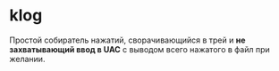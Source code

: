 # klog
Простой собиратель нажатий, сворачивающийся в трей и **не захватывающий ввод в UAC** с выводом всего нажатого в файл при желании.